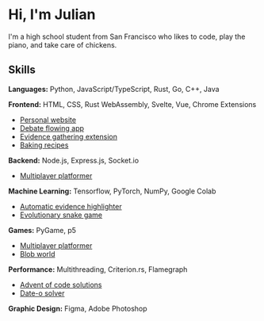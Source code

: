 # Hi, I'm Julian

I'm a high school student from San Francisco who likes to code, play the piano, and take care of chickens. 

## Skills
**Languages:** Python, JavaScript/TypeScript, Rust, Go, C++, Java

**Frontend:** HTML, CSS, Rust WebAssembly, Svelte, Vue, Chrome Extensions
- [Personal website](https://github.com/Ashwagandhae/website)
- [Debate flowing app](https://github.com/Ashwagandhae/debate-flow)
- [Evidence gathering extension](https://github.com/Ashwagandhae/evidencer)
- [Baking recipes](https://github.com/Ashwagandhae/oma-recipe)

**Backend:** Node.js, Express.js, Socket.io
- [Multiplayer platformer](https://github.com/Ashwagandhae/jumpjumpjumpjump)

**Machine Learning:** Tensorflow, PyTorch, NumPy, Google Colab
- [Automatic evidence highlighter](https://github.com/Ashwagandhae/debate-auto-highlight)
- [Evolutionary snake game](https://github.com/Ashwagandhae/smart-snake)

**Games:** PyGame, p5
- [Multiplayer platformer](https://github.com/Ashwagandhae/jumpjumpjumpjump)
- [Blob world](https://github.com/Ashwagandhae/blob-world)

**Performance:** Multithreading, Criterion.rs, Flamegraph
- [Advent of code solutions](https://github.com/Ashwagandhae/advent-of-code)
- [Date-o solver](https://github.com/Ashwagandhae/dateo-fun-remover)

**Graphic Design:** Figma, Adobe Photoshop
